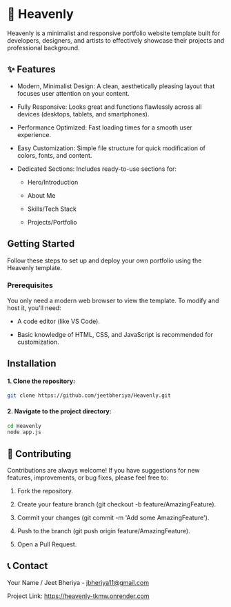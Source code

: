 # 🌟 Heavenly 

Heavenly is a minimalist and responsive portfolio website template built for developers, designers, and artists to effectively showcase their projects and professional background.

## ✨ Features

- Modern, Minimalist Design: A clean, aesthetically pleasing layout that focuses user attention on your content.
- Fully Responsive: Looks great and functions flawlessly across all devices (desktops, tablets, and smartphones).
- Performance Optimized: Fast loading times for a smooth user experience.
- Easy Customization: Simple file structure for quick modification of colors, fonts, and content.
 - Dedicated Sections: Includes ready-to-use sections for:

      - Hero/Introduction

      - About Me

     - Skills/Tech Stack

   - Projects/Portfolio


## Getting Started
Follow these steps to set up and deploy your own portfolio using the Heavenly template.
### Prerequisites

You only need a modern web browser to view the template. To modify and host it, you'll need:

- A code editor (like VS Code).

- Basic knowledge of HTML, CSS, and JavaScript is recommended for customization.



## Installation

#### 1. Clone the repository:

```bash
git clone https://github.com/jeetbheriya/Heavenly.git
```

#### 2. Navigate to the project directory:
```bash
cd Heavenly
node app.js
```

## 🤝 Contributing

Contributions are always welcome! If you have suggestions for new features, improvements, or bug fixes, please feel free to:

1. Fork the repository.

2. Create your feature branch (git checkout -b feature/AmazingFeature).

3. Commit your changes (git commit -m 'Add some AmazingFeature').

4. Push to the branch (git push origin feature/AmazingFeature).

5. Open a Pull Request.

## 📞 Contact

Your Name / Jeet Bheriya - jbheriya11@gmail.com

Project Link: https://heavenly-tkmw.onrender.com
